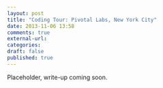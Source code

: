 ```yaml
---
layout: post
title: "Coding Tour: Pivotal Labs, New York City"
date: 2013-11-06 13:58
comments: true
external-url:
categories:
draft: false
published: true
---
```

Placeholder, write-up coming soon.
